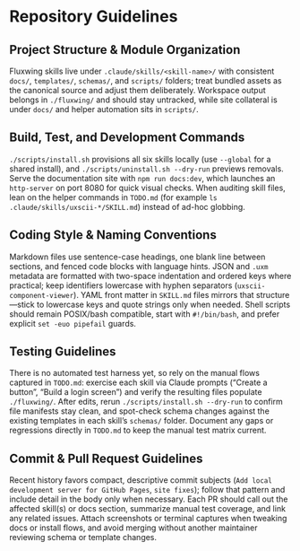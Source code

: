 # Repository Guidelines

## Project Structure & Module Organization
Fluxwing skills live under `.claude/skills/<skill-name>/` with consistent `docs/`, `templates/`, `schemas/`, and `scripts/` folders; treat bundled assets as the canonical source and adjust them deliberately. Workspace output belongs in `./fluxwing/` and should stay untracked, while site collateral is under `docs/` and helper automation sits in `scripts/`.

## Build, Test, and Development Commands
`./scripts/install.sh` provisions all six skills locally (use `--global` for a shared install), and `./scripts/uninstall.sh --dry-run` previews removals. Serve the documentation site with `npm run docs:dev`, which launches an `http-server` on port 8080 for quick visual checks. When auditing skill files, lean on the helper commands in `TODO.md` (for example `ls .claude/skills/uxscii-*/SKILL.md`) instead of ad-hoc globbing.

## Coding Style & Naming Conventions
Markdown files use sentence-case headings, one blank line between sections, and fenced code blocks with language hints. JSON and `.uxm` metadata are formatted with two-space indentation and ordered keys where practical; keep identifiers lowercase with hyphen separators (`uxscii-component-viewer`). YAML front matter in `SKILL.md` files mirrors that structure—stick to lowercase keys and quote strings only when needed. Shell scripts should remain POSIX/bash compatible, start with `#!/bin/bash`, and prefer explicit `set -euo pipefail` guards.

## Testing Guidelines
There is no automated test harness yet, so rely on the manual flows captured in `TODO.md`: exercise each skill via Claude prompts (“Create a button”, “Build a login screen”) and verify the resulting files populate `./fluxwing/`. After edits, rerun `./scripts/install.sh --dry-run` to confirm file manifests stay clean, and spot-check schema changes against the existing templates in each skill’s `schemas/` folder. Document any gaps or regressions directly in `TODO.md` to keep the manual test matrix current.

## Commit & Pull Request Guidelines
Recent history favors compact, descriptive commit subjects (`Add local development server for GitHub Pages`, `site fixes`); follow that pattern and include detail in the body only when necessary. Each PR should call out the affected skill(s) or docs section, summarize manual test coverage, and link any related issues. Attach screenshots or terminal captures when tweaking docs or install flows, and avoid merging without another maintainer reviewing schema or template changes.
